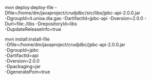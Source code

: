 mvn deploy:deploy-file  -Dfile=/home/dm/javaproject/crudjdbc/src/libs/jpbc-api-2.0.0.jar \
-DgroupId=it.unisa.dia.gas -DartifactId=jpbc-api -Dversion=2.0.0  -Durl=file:./libs -DrepositoryId=libs \
-DupdateReleaseInfo=true  


mvn install:install-file \
   -Dfile=/home/dm/javaproject/crudjdbc/jpbc-api-2.0.0.jar \
   -DgroupId=jpbc \
   -DartifactId=api \
   -Dversion=2.0.0 \
   -Dpackaging=jar \
   -DgeneratePom=true